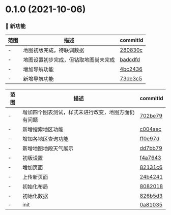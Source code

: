 # 0.1.0 (2021-10-06)

### 🌟 新功能
范围|描述|commitId
--|--|--
 - | 地图初版完成，待联调数据 | [280830c](https://github.com/JeremyYu-creator/vue3_try/commit/280830c)
 - | 地图设置初步完成，但钻取地图尚未完成 | [badcdfd](https://github.com/JeremyYu-creator/vue3_try/commit/badcdfd)
 - | 增加导航功能 | [4bc2436](https://github.com/JeremyYu-creator/vue3_try/commit/4bc2436)
 - | 新增导航功能 | [73de3c5](https://github.com/JeremyYu-creator/vue3_try/commit/73de3c5)


范围|描述|commitId
--|--|--
 - | 增加四个图表测试，样式未进行改变，地图方面仍有问题 | [702be79](https://github.com/JeremyYu-creator/vue3_try/commit/702be79)
 - | 新增搜索地区功能 | [c004aec](https://github.com/JeremyYu-creator/vue3_try/commit/c004aec)
 - | 增加各地区查询功能 | [ff0e97d](https://github.com/JeremyYu-creator/vue3_try/commit/ff0e97d)
 - | 新增地图地段天气展示 | [dd7bb79](https://github.com/JeremyYu-creator/vue3_try/commit/dd7bb79)
 - | 初版设置 | [f4a7643](https://github.com/JeremyYu-creator/vue3_try/commit/f4a7643)
 - | 增加页面 | [82131c6](https://github.com/JeremyYu-creator/vue3_try/commit/82131c6)
 - | 上传新页面 | [24b4241](https://github.com/JeremyYu-creator/vue3_try/commit/24b4241)
 - | 初始化布局 | [8082018](https://github.com/JeremyYu-creator/vue3_try/commit/8082018)
 - | 初始化数据 | [826b5d3](https://github.com/JeremyYu-creator/vue3_try/commit/826b5d3)
 - | init | [0a81035](https://github.com/JeremyYu-creator/vue3_try/commit/0a81035)


